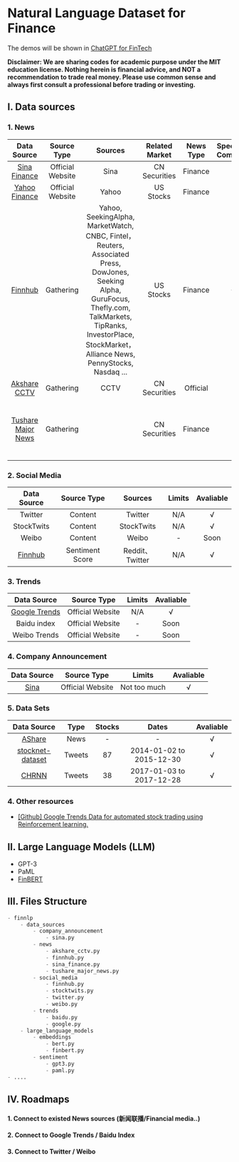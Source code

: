 # Natural Language Dataset for Finance

The demos will be shown in [ChatGPT for FinTech](https://github.com/AI4Finance-Foundation/ChatGPT-for-FinTech)


**Disclaimer: We are sharing codes for academic purpose under the MIT education license. Nothing herein is financial advice, and NOT a recommendation to trade real money. Please use common sense and always first consult a professional before trading or investing.**


## Ⅰ. Data sources

### 1. News

|             Data Source              |    Source Type    |    Sources    |    Related Market    |    News Type    |    Specified Company    |          Limits          | Avaliable |
| :-------------------------------: | :---------: | :-------------------------: | :-------: | :-------: | :-------: | :-------: | --------- |
| [Sina Finance](https://news.sina.com.cn/roll/#pageid=153&lid=2516&k=&num=50&page=1) | Official Website | Sina | CN Securities | Finance | × |           Not too much      |   √   |
|      [Yahoo Finance](https://news.yahoo.com/)      | Official Website | Yahoo | US Stocks | Finance | × |           N/A           |  Soon   |
| [Finnhub](https://github.com/Finnhub-Stock-API/finnhub-python) | Gathering| Yahoo, SeekingAlpha, MarketWatch, CNBC, Fintel，Reuters, Associated Press, DowJones, Seeking Alpha, GuruFocus, Thefly.com, TalkMarkets, TipRanks, InvestorPlace, StockMarket，Alliance News, PennyStocks, Nasdaq ... | US Stocks | Finance | √ |Account-specific （Free）|√|
| [Akshare CCTV](https://akshare.akfamily.xyz/data/others/others.html#id6) | Gathering | CCTV | CN Securities | Official | × |           N/A           |   √   |
| [Tushare Major News](https://tushare.pro/document/2?doc_id=195) |  Gathering  |    |  CN Securities  |  Finance  |  ×  | Account-specific（About ￥500 per year ） |   √   |




### 2. Social Media

|  Data Source   | Source Type | Sources | Limits | Avaliable |
| :--------------: | :----: | :----: | :-------: | :-------: |
| Twitter  | Content | Twitter |  N/A   |  √  |
| StockTwits| Content | StockTwits |  N/A   |  √  |
| Weibo | Content | Weibo |  -   |  Soon  |
| [Finnhub](https://finnhub.io/docs/api/social-sentiment)| Sentiment Score | Reddit、Twitter |  N/A  |  √  |

### 3. Trends

  |   Data Source    | Source Type | Limits | Avaliable |
  | :--------------: | :----: | :----: | :-------: |
  | [Google Trends](https://trends.google.com/trends/explore)  | Official Website |   N/A    |  √  |
  | Baidu index | Official Website |   -    |  Soon  |
  | Weibo Trends| Official Website |   -    |  Soon  |

### 4. Company Announcement

  |   Data Source    | Source Type | Limits | Avaliable |
  | :--------------: | :----: | :----: | :-------: |
  | [Sina](https://vip.stock.finance.sina.com.cn/corp/go.php/vCB_AllBulletin/stockid/600519.phtml)  | Official Website |   Not too much    |  √  |


### 5. Data Sets
  |   Data Source    | Type | Stocks | Dates | Avaliable |
  | :--------------: | :----: | :----: | :-------: | :--------------: |
  | [AShare](https://github.com/JinanZou/Astock)  | News |   -   |   -   |  √  |
  | [stocknet-dataset](https://github.com/yumoxu/stocknet-dataset) | Tweets |   87   |   2014-01-02 to 2015-12-30   |  √  |
  | [CHRNN](https://github.com/wuhuizhe/CHRNN) | Tweets | 38 | 2017-01-03 to 2017-12-28 | √ |

### 4. Other resources

* [[Github] Google Trends Data for automated stock trading using Reinforcement learning.](https://github.com/Athe-kunal/Reinforcement-learning-trading-agent-using-Google-trends-data)

## Ⅱ. Large Language Models (LLM)
*  GPT-3
*  PaML
*  [FinBERT](https://github.com/yya518/FinBERT)

## Ⅲ. Files Structure

``` python
- finnlp
    - data_sources
        - company_announcement
            - sina.py
        - news
            - akshare_cctv.py
            - finnhub.py
            - sina_finance.py
            - tushare_major_news.py
        - social_media
            - finnhub.py
            - stocktwits.py
            - twitter.py
            - weibo.py
        - trends
            - baidu.py
            - google.py
    - large_language_models
        - embeddings
            - bert.py
            - finbert.py
        - sentiment
            - gpt3.py
            - paml.py
- .... 
```


## Ⅳ. Roadmaps

#### 1. Connect to existed News sources (新闻联播/Financial media..)
#### 2. Connect to Google Trends / Baidu Index
#### 3. Connect to Twitter / Weibo
